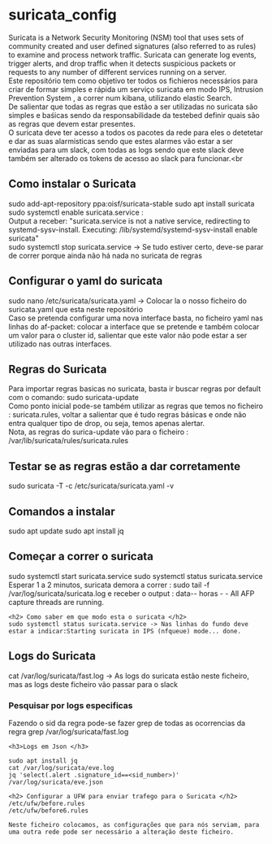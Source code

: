 # suricata_config
Suricata is a Network Security Monitoring (NSM) tool that uses sets of community created and user defined signatures (also referred to as rules) to examine and process network traffic. Suricata can generate log events, trigger alerts, and drop traffic when it detects suspicious packets or requests to any number of different services running on a server.<br>
Este repositório tem como objetivo ter todos os fichieros necessários para criar de formar simples e rápida um serviço suricata em modo IPS, Intrusion Prevention System , a correr num kibana, utilizando elastic Search.<br>
De salientar que todas as regras que estão a ser utilizadas no suricata são simples e baśicas sendo da responsabilidade da testebed definir quais são as regras que devem estar presentes.<br>
O suricata deve ter acesso a todos os pacotes da rede para eles o detetetar e dar as suas alarmisticas sendo que estes alarmes vão estar a ser enviadas para um slack, com todas as logs sendo que este slack deve também ser alterado os tokens de acesso ao slack para funcionar.<br
>

<h2> Como instalar o Suricata </h2>
sudo add-apt-repository ppa:oisf/suricata-stable
sudo apt install suricata
sudo systemctl enable suricata.service : <br>
Output a receber:  "suricata.service is not a native service, redirecting to systemd-sysv-install.
Executing: /lib/systemd/systemd-sysv-install enable suricata" <br>
sudo systemctl stop suricata.service  -> Se tudo estiver certo, deve-se parar de correr porque ainda não há nada no suricata de regras

<h2> Configurar o yaml do suricata </h2>
sudo nano /etc/suricata/suricata.yaml  -> Colocar la o nosso ficheiro do suricata.yaml que esta neste repositório <br>
Caso se pretenda configurar uma nova interface basta, no ficheiro yaml nas linhas do af-packet: colocar a interface que se pretende e também colocar um valor para o cluster id, salientar que este valor não pode estar a ser utilizado nas outras interfaces.<br>

<h2> Regras do Suricata </h2>
Para importar regras basicas no suricata, basta ir buscar regras por default com o comando: sudo suricata-update<br>
Como ponto inicial pode-se também utilizar as regras que temos no ficheiro : suricata.rules, voltar a salientar que é tudo regras básicas e onde não entra qualquer tipo de drop, ou seja, temos apenas alertar.<br>
Nota, as regras do surica-update vão para o ficheiro : /var/lib/suricata/rules/suricata.rules <br>

<h2> Testar se as regras estão a dar corretamente </h2>
	sudo suricata -T -c /etc/suricata/suricata.yaml -v
<h2 > Comandos a instalar </h2>
sudo apt update
sudo apt install jq

<h2> Começar a correr o suricata </h2>
	sudo systemctl start suricata.service
	sudo systemctl status suricata.service
  Esperar 1 a 2 minutos, suricata demora a correr :
    sudo tail -f /var/log/suricata/suricata.log  e receber o output : data-- horas - <Info> - All AFP capture threads are running.
  
	<h2> Como saber em que modo esta o suricata </h2>
	sudo systemctl status suricata.service -> Nas linhas do fundo deve estar a indicar:Starting suricata in IPS (nfqueue) mode... done.

  <h2> Logs do Suricata </h2>
cat  /var/log/suricata/fast.log -> As logs do suricata estão neste ficheiro, mas as logs deste ficheiro vão passar para o slack
  <h3> Pesquisar por logs especificas </h3>
  Fazendo o sid da regra pode-se fazer grep de todas as ocorrencias da regra
   grep <sid_number> /var/log/suricata/fast.log

	<h3>Logs em Json </h3>
	
	sudo apt install jq
	cat /var/log/suricata/eve.log
	jq 'select(.alert .signature_id==<sid_number>)' /var/log/suricata/eve.json

	<h2> Configurar a UFW para enviar trafego para o Suricata </h2>
	/etc/ufw/before.rules
	/etc/ufw/before6.rules
	
	Neste ficheiro colocamos, as configurações que para nós serviam, para uma outra rede pode ser necessário a alteração deste ficheiro.
	
